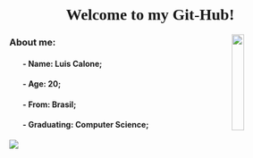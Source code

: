 <html>
    <!-- <header>
        <link rel="preconnect" href="https://fonts.googleapis.com">
        <link rel="preconnect" href="https://fonts.gstatic.com" crossorigin>
        <link href="https://fonts.googleapis.com/css2?family=Montserrat:ital,wght@0,100..900;1,100..900&display=swap" rel="stylesheet">
    </header> -->
        <h1 align="center" style="font-family: 'Montserrat';"> 
            Welcome to my Git-Hub!
        </h1>
        <body>
            <img align="right" width=21% src="https://media.tenor.com/MYaoHv7vvoUAAAAi/laughing-miles-morales.gif">
            <h3 align="left">About me:</h3>
            <ul>
                <h4>- Name: Luis Calone;</h4>
                <h4>- Age: 20;</h4>
                <h4>- From: Brasil;</h4>
                <h4>- Graduating: Computer Science;</h4>
            </ul>
            <div align="left">
                <img src="https://github-readme-stats.vercel.app/api?username=Luis-Calone&show_icons=true&theme=github_dark">
    </div>
    
</body>
</html>